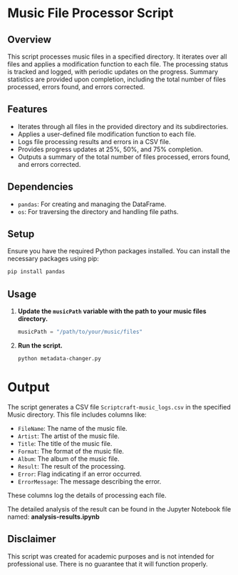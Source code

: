 # Music File Processor Script

## Overview
This script processes music files in a specified directory. It iterates over all files and applies a modification function to each file. The processing status is tracked and logged, with periodic updates on the progress. Summary statistics are provided upon completion, including the total number of files processed, errors found, and errors corrected.

## Features
- Iterates through all files in the provided directory and its subdirectories.
- Applies a user-defined file modification function to each file.
- Logs file processing results and errors in a CSV file.
- Provides progress updates at 25%, 50%, and 75% completion.
- Outputs a summary of the total number of files processed, errors found, and errors corrected.

## Dependencies
- `pandas`: For creating and managing the DataFrame.
- `os`: For traversing the directory and handling file paths.

## Setup
Ensure you have the required Python packages installed. You can install the necessary packages using pip:

```sh
pip install pandas
```

## Usage

1. **Update the `musicPath` variable with the path to your music files directory.**
    ```python
    musicPath = "/path/to/your/music/files"
    ```

2. **Run the script.**
    ```bash
    python metadata-changer.py
    ```

# Output

The script generates a CSV file `Scriptcraft-music_logs.csv` in the specified Music directory. This file includes columns like:

- `FileName`: The name of the music file.
- `Artist`: The artist of the music file.
- `Title`: The title of the music file.
- `Format`: The format of the music file.
- `Album`: The album of the music file.
- `Result`: The result of the processing.
- `Error`: Flag indicating if an error occurred.
- `ErrorMessage`: The message describing the error.

These columns log the details of processing each file.

The detailed analysis of the result can be found in the Jupyter Notebook file named: **analysis-results.ipynb**

## Disclaimer

This script was created for academic purposes and is not intended for professional use. There is no guarantee that it will function properly.